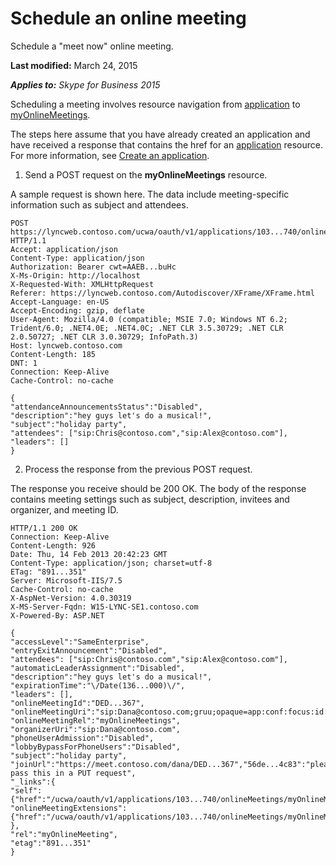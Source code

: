 
# Schedule an online meeting
Schedule a "meet now" online meeting.

 **Last modified:** March 24, 2015

 _**Applies to:** Skype for Business 2015_

Scheduling a meeting involves resource navigation from [application](application_ref.md) to [myOnlineMeetings](myOnlineMeetings_ref.md). 

The steps here assume that you have already created an application and have received a response that contains the href for an [application](application_ref.md) resource. For more information, see [Create an application](CreateAnApplication.md).

1. Send a POST request on the **myOnlineMeetings** resource.
 
 A sample request is shown here. The data include meeting-specific information such as subject and attendees.
 


 ```
 POST https://lyncweb.contoso.com/ucwa/oauth/v1/applications/103...740/onlineMeetings/myOnlineMeetings HTTP/1.1
Accept: application/json
Content-Type: application/json
Authorization: Bearer cwt=AAEB...buHc
X-Ms-Origin: http://localhost
X-Requested-With: XMLHttpRequest
Referer: https://lyncweb.contoso.com/Autodiscover/XFrame/XFrame.html
Accept-Language: en-US
Accept-Encoding: gzip, deflate
User-Agent: Mozilla/4.0 (compatible; MSIE 7.0; Windows NT 6.2; Trident/6.0; .NET4.0E; .NET4.0C; .NET CLR 3.5.30729; .NET CLR 2.0.50727; .NET CLR 3.0.30729; InfoPath.3)
Host: lyncweb.contoso.com
Content-Length: 185
DNT: 1
Connection: Keep-Alive
Cache-Control: no-cache

{
 "attendanceAnnouncementsStatus":"Disabled",
 "description":"hey guys let's do a musical!",
 "subject":"holiday party",
 "attendees": ["sip:Chris@contoso.com","sip:Alex@contoso.com"],
 "leaders": []
}
 ```

2. Process the response from the previous POST request.
 
 The response you receive should be 200 OK. The body of the response contains meeting settings such as subject, description, invitees and organizer, and meeting ID.
 


 ```
 HTTP/1.1 200 OK
Connection: Keep-Alive
Content-Length: 926
Date: Thu, 14 Feb 2013 20:42:23 GMT
Content-Type: application/json; charset=utf-8
ETag: "891...351"
Server: Microsoft-IIS/7.5
Cache-Control: no-cache
X-AspNet-Version: 4.0.30319
X-MS-Server-Fqdn: W15-LYNC-SE1.contoso.com
X-Powered-By: ASP.NET

{
 "accessLevel":"SameEnterprise",
 "entryExitAnnouncement":"Disabled",
 "attendees": ["sip:Chris@contoso.com","sip:Alex@contoso.com"],
 "automaticLeaderAssignment":"Disabled",
 "description":"hey guys let's do a musical!",
 "expirationTime":"\/Date(136...000)\/",
 "leaders": [],
 "onlineMeetingId":"DED...367",
 "onlineMeetingUri":"sip:Dana@contoso.com;gruu;opaque=app:conf:focus:id:DED...367",
 "onlineMeetingRel":"myOnlineMeetings",
 "organizerUri":"sip:Dana@contoso.com",
 "phoneUserAdmission":"Disabled",
 "lobbyBypassForPhoneUsers":"Disabled",
 "subject":"holiday party",
 "joinUrl":"https://meet.contoso.com/dana/DED...367","56de...4c83":"please pass this in a PUT request",
 "_links":{
 "self":{"href":"/ucwa/oauth/v1/applications/103...740/onlineMeetings/myOnlineMeetings/DEDX9367"},
 "onlineMeetingExtensions":{"href":"/ucwa/oauth/v1/applications/103...740/onlineMeetings/myOnlineMeetings/DED...367/extensions"}
 },
 "rel":"myOnlineMeeting",
 "etag":"891...351"
}
 ```


